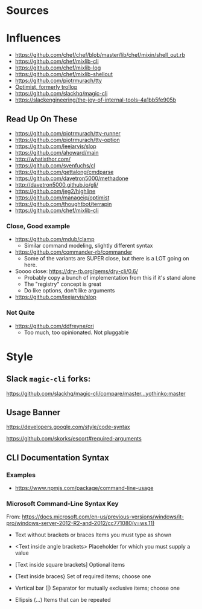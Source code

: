 
# Sources

# Influences

- <https://github.com/chef/chef/blob/master/lib/chef/mixin/shell_out.rb>
- <https://github.com/chef/mixlib-cli>
- <https://github.com/chef/mixlib-log>
- <https://github.com/chef/mixlib-shellout>
- <https://github.com/piotrmurach/tty>
- [Optimist, formerly trollop](https://github.com/ManageIQ/optimist)
- <https://github.com/slackhq/magic-cli>
- <https://slackengineering/the-joy-of-internal-tools-4a1bb5fe905b>

## Read Up On These

- <https://github.com/piotrmurach/tty-runner>
- <https://github.com/piotrmurach/tty-option>
- <https://github.com/leejarvis/slop>
- <https://github.com/ahoward/main>
- <http://whatisthor.com/>
- <https://github.com/svenfuchs/cl>
- <https://github.com/gettalong/cmdparse>
- <https://github.com/davetron5000/methadone>
- <http://davetron5000.github.io/gli/>
- <https://github.com/jeg2/highline>
- <https://github.com/manageiq/optimist>
- <https://github.com/thoughtbot/terrapin>
- <https://github.com/chef/mixlib-cli>



### Close, Good example

- <https://github.com/mdub/clamp>
  - Similar command modeling, slightly different syntax
- <https://github.com/commander-rb/commander>
  - Some of the variants are SUPER close, but there is a LOT going on here.
- Soooo close: <https://dry-rb.org/gems/dry-cli/0.6/>
  - Probably copy a bunch of implementation from this if it's stand alone
  - The "registry" concept is great
  - Do like options, don't like arguments
- <https://github.com/leejarvis/slop>

### Not Quite

- <https://github.com/ddfreyne/cri>
  - Too much, too opinionated. Not pluggable

# Style

## Slack `magic-cli` forks:

<https://github.com/slackhq/magic-cli/compare/master...yothinko:master>

## Usage Banner

<https://developers.google.com/style/code-syntax>

<https://github.com/skorks/escort#required-arguments>

## CLI Documentation Syntax

### Examples

- <https://www.npmjs.com/package/command-line-usage>

### Microsoft Command-Line Syntax Key

From: <https://docs.microsoft.com/en-us/previous-versions/windows/it-pro/windows-server-2012-R2-and-2012/cc771080(v=ws.11)>

- Text without brackets or braces
  Items you must type as shown

- \<Text inside angle brackets\>
  Placeholder for which you must supply a value

- \[Text inside square brackets\]
  Optional items

- \{Text inside braces\}
  Set of required items; choose one

- Vertical bar (|)
  Separator for mutually exclusive items; choose one

- Ellipsis (...)
  Items that can be repeated
